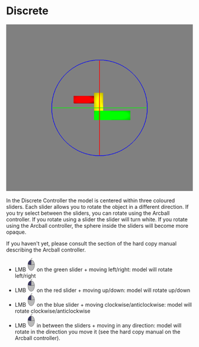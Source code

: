 # Discrete

![Screenshot showing the Discrete Controller](images/discrete.png)

In the Discrete Controller the model is centered within three coloured sliders. Each slider allows you to rotate the object in a different direction. If you try select between the sliders, you can rotate using the Arcball controller. If you rotate using a slider the slider will turn white. If you rotate using the Arcball controller, the sphere inside the sliders will become more opaque.

If you haven't yet, please consult the section of the hard copy manual describing the Arcball controller.

- <span class="instruction">LMB ![Left Mouse Button](images/LMB_click.png) on the green slider + moving left/right</span>: model will rotate left/right
- <span class="instruction">LMB ![Left Mouse Button](images/LMB_click.png) on the red slider + moving up/down</span>: model will rotate up/down
- <span class="instruction">LMB ![Left Mouse Button](images/LMB_click.png) on the blue slider + moving clockwise/anticlockwise</span>: model will rotate clockwise/anticlockwise
- <span class="instruction">LMB ![Left Mouse Button](images/LMB_click.png) in between the sliders + moving in any direction</span>: model will rotate in the direction you move it (see the hard copy manual on the Arcball controller).
